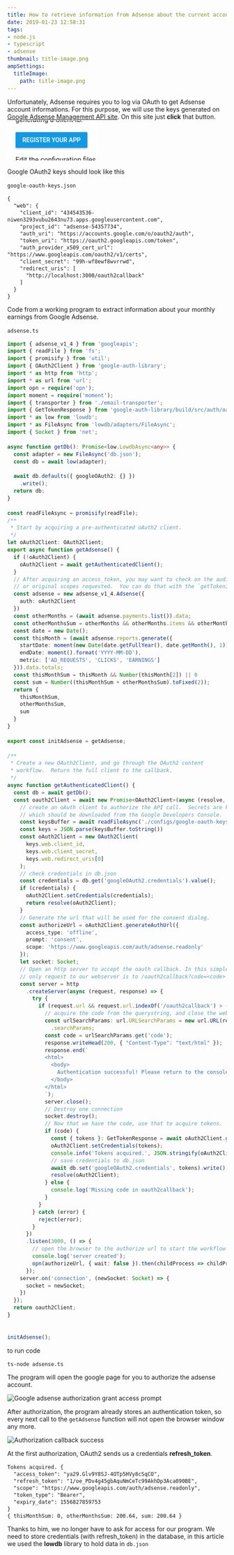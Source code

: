```yaml
---
title: How to retrieve information from Adsense about the current account balance.
date: 2019-01-23 12:58:31
tags:
- node.js
- typescript
- adsense
thumbnail: title-image.png
ampSettings:
  titleImage:
    path: title-image.png
---
```


Unfortunately, Adsense requires you to log via OAuth to get Adsense account informations. For this purpose, we will use the keys generated on [Google Adsense Management API site](https://developers.google.com/adsense/management/getting_started). On this site just **click** that button.
![Register your app button](how-to-retrieve-information-from-adsense-about-the-current-account-balance/register-your-app-button.png)

Google OAuth2 keys should look like this

`google-oauth-keys.json`

```
{
  "web": {
    "client_id": "434543536-niwen3293vubu2643nu73.apps.googleusercontent.com",
    "project_id": "adsense-54357734",
    "auth_uri": "https://accounts.google.com/o/oauth2/auth",
    "token_uri": "https://oauth2.googleapis.com/token",
    "auth_provider_x509_cert_url": "https://www.googleapis.com/oauth2/v1/certs",
    "client_secret": "99h-wf8ewf8wvrrwd",
    "redirect_uris": [
      "http://localhost:3000/oauth2callback"
    ]
  }
}
```

Code from a working program to extract information about your monthly earnings from Google Adsense.

`adsense.ts`
```typescript
import { adsense_v1_4 } from 'googleapis';
import { readFile } from 'fs';
import { promisify } from 'util';
import { OAuth2Client } from 'google-auth-library';
import * as http from 'http';
import * as url from 'url';
import opn = require('opn');
import moment = require('moment');
import { transporter } from './email-transporter';
import { GetTokenResponse } from 'google-auth-library/build/src/auth/oauth2client';
import * as low from 'lowdb';
import * as FileAsync from 'lowdb/adapters/FileAsync';
import { Socket } from 'net';

async function getDb(): Promise<low.LowdbAsync<any>> {
  const adapter = new FileAsync('db.json');
  const db = await low(adapter);
  
  await db.defaults({ googleOAuth2: {} })
    .write();
  return db;
}

const readFileAsync = promisify(readFile);
/**
 * Start by acquiring a pre-authenticated oAuth2 client.
 */
let oAuth2Client: OAuth2Client;
export async function getAdsense() {
  if (!oAuth2Client) {
    oAuth2Client = await getAuthenticatedClient();
  }
  // After acquiring an access_token, you may want to check on the audience, expiration,
  // or original scopes requested.  You can do that with the `getTokenInfo` method.
  const adsense = new adsense_v1_4.Adsense({
    auth: oAuth2Client
  })
  const otherMonths = (await adsense.payments.list()).data;
  const otherMonthsSum = otherMonths && otherMonths.items && otherMonths.items.reduce((sum, item) => sum + Number(item.paymentAmount), 0) || 0;
  const date = new Date();
  const thisMonth = (await adsense.reports.generate({
    startDate: moment(new Date(date.getFullYear(), date.getMonth(), 1)).format('YYYY-MM-DD'),
    endDate: moment().format('YYYY-MM-DD'),
    metric: ['AD_REQUESTS', 'CLICKS', 'EARNINGS']
  })).data.totals;
  const thisMonthSum = thisMonth && Number(thisMonth[2]) || 0
  const sum = Number((thisMonthSum + otherMonthsSum).toFixed(2));
  return {
    thisMonthSum,
    otherMonthsSum,
    sum
  }
}

export const initAdsense = getAdsense;

/**
 * Create a new OAuth2Client, and go through the OAuth2 content
 * workflow.  Return the full client to the callback.
 */
async function getAuthenticatedClient() {
  const db = await getDb();
  const oauth2Client = await new Promise<OAuth2Client>(async (resolve, reject) => {
    // create an oAuth client to authorize the API call.  Secrets are kept in a `keys.json` file,
    // which should be downloaded from the Google Developers Console.
    const keysBuffer = await readFileAsync('./configs/google-oauth-keys.json');
    const keys = JSON.parse(keysBuffer.toString())
    const oAuth2Client = new OAuth2Client(
      keys.web.client_id,
      keys.web.client_secret,
      keys.web.redirect_uris[0]
    );
    // check credentials in db.json
    const credentials = db.get('googleOAuth2.credentials').value();
    if (credentials) {
      oAuth2Client.setCredentials(credentials);
      return resolve(oAuth2Client);
    }
    // Generate the url that will be used for the consent dialog.
    const authorizeUrl = oAuth2Client.generateAuthUrl({
      access_type: 'offline',
      prompt: 'consent',
      scope: 'https://www.googleapis.com/auth/adsense.readonly'
    });
    let socket: Socket;
    // Open an http server to accept the oauth callback. In this simple example, the
    // only request to our webserver is to /oauth2callback?code=<code>
    const server = http
      .createServer(async (request, response) => {
        try {
          if (request.url && request.url.indexOf('/oauth2callback') > -1) {
            // acquire the code from the querystring, and close the web server.
            const urlSearchParams: url.URLSearchParams = new url.URL(request.url, 'http://localhost:3000')
              .searchParams;
            const code = urlSearchParams.get('code');
            response.writeHead(200, { "Content-Type": "text/html" });  
            response.end(`
            <html>
              <body>
                Authentication successful! Please return to the console.
              </body>
            </html>
            `);
            server.close();
            // Destroy one connection
            socket.destroy();
            // Now that we have the code, use that to acquire tokens.
            if (code) {
              const { tokens }: GetTokenResponse = await oAuth2Client.getToken(code);
              oAuth2Client.setCredentials(tokens);
              console.info('Tokens acquired.', JSON.stringify(oAuth2Client.credentials, null, 2));
              // save credentials to db.json
              await db.set('googleOAuth2.credentials', tokens).write();
              resolve(oAuth2Client);
            } else {
              console.log('Missing code in oauth2callback');
            }
          }
        } catch (error) {
          reject(error);
        }
      })
      .listen(3000, () => {
        // open the browser to the authorize url to start the workflow
        console.log('server created');
        opn(authorizeUrl, { wait: false }).then(childProcess => childProcess.unref());
      });
    server.on('connection', (newSocket: Socket) => {
      socket = newSocket;
    })
  });
  return oauth2Client;
}


initAdsense();
```

to run code

```bash
ts-node adsense.ts
```

The program will open the google page for you to authorize the adsense account.

![Google adsense authorization grant access prompt](authorization-access-grant.png)

After authorization, the program already stores an authentication token, so every next call to the `getAdsense` function will not open the browser window any more.

![Authorization callback success](Auth-success-callback.png)

At the first authorization, OAuth2 sends us a credentials **refresh_token**. 

```
Tokens acquired. {
  "access_token": "ya29.Glv9Y8SJ-4OTp5HVy8cSqCO",
  "refresh_token": "1/oe_PDv4g45gbAquNmCeTc99AkhDp3Aca090BE",
  "scope": "https://www.googleapis.com/auth/adsense.readonly",
  "token_type": "Bearer",
  "expiry_date": 1556827859753
}
{ thisMonthSum: 0, otherMonthsSum: 200.64, sum: 200.64 }
```

Thanks to him, we no longer have to ask for access for our program. We need to store credentials (with refresh_token) in the database, in this article we used the **lowdb** library to hold data in `db.json`